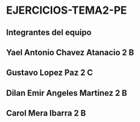 # EJERCICIOS-TEMA2-PE

## Integrantes del equipo 

## Yael Antonio Chavez Atanacio    2 B
## Gustavo Lopez Paz               2 C 
## Dilan Emir Angeles Martinez     2 B
## Carol Mera Ibarra               2 B
